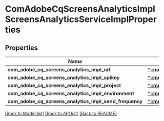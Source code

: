 # ComAdobeCqScreensAnalyticsImplScreensAnalyticsServiceImplProperties

## Properties
Name | Type | Description | Notes
------------ | ------------- | ------------- | -------------
**com_adobe_cq_screens_analytics_impl_url** | [***::models::ConfigNodePropertyString**](configNodePropertyString.md) |  | [optional] 
**com_adobe_cq_screens_analytics_impl_apikey** | [***::models::ConfigNodePropertyString**](configNodePropertyString.md) |  | [optional] 
**com_adobe_cq_screens_analytics_impl_project** | [***::models::ConfigNodePropertyString**](configNodePropertyString.md) |  | [optional] 
**com_adobe_cq_screens_analytics_impl_environment** | [***::models::ConfigNodePropertyDropDown**](configNodePropertyDropDown.md) |  | [optional] 
**com_adobe_cq_screens_analytics_impl_send_frequency** | [***::models::ConfigNodePropertyInteger**](configNodePropertyInteger.md) |  | [optional] 

[[Back to Model list]](../README.md#documentation-for-models) [[Back to API list]](../README.md#documentation-for-api-endpoints) [[Back to README]](../README.md)


